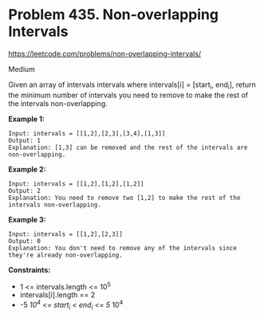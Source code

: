 # Problem 435. Non-overlapping Intervals
<https://leetcode.com/problems/non-overlapping-intervals/>

Medium

Given an array of intervals intervals where intervals[i] = [start<sub>i</sub>, end<sub>i</sub>], return the minimum number of intervals you need to remove to make the rest of the intervals non-overlapping.

**Example 1:**

    Input: intervals = [[1,2],[2,3],[3,4],[1,3]]
    Output: 1
    Explanation: [1,3] can be removed and the rest of the intervals are non-overlapping.

**Example 2:**

    Input: intervals = [[1,2],[1,2],[1,2]]
    Output: 2
    Explanation: You need to remove two [1,2] to make the rest of the intervals non-overlapping.

**Example 3:**

    Input: intervals = [[1,2],[2,3]]
    Output: 0
    Explanation: You don't need to remove any of the intervals since they're already non-overlapping.

**Constraints:**

* 1 <= intervals.length <= 10<sup>5</sup>
* intervals[i].length == 2
* -5 *10<sup>4</sup> <= start<sub>i</sub> < end<sub>i</sub> <= 5* 10<sup>4</sup>

